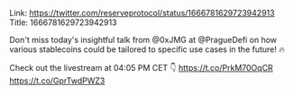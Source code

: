 Link:  https://twitter.com/reserveprotocol/status/1666781629723942913
Title: 1666781629723942913

Don't miss today's insightful talk from @0xJMG at @PragueDefi on how various stablecoins could be tailored to specific use cases in the future! 🔥

Check out the livestream at 04:05 PM CET 👇
https://t.co/PrkM70OqCR https://t.co/GprTwdPWZ3